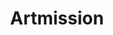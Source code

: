 ---
title: Artmission
image: artmission.jpg
description: >-
    Plusieurs musées de Bordeaux ont été braqués. Le voleur a laissé des indices derrière lui, permettant de savoir que sa prochaine cible est le musée des Beaux-Arts de Bordeaux. Venez scanner le QR Code à l’entrée de la salle Odilon Redon et l’art autour de 1900. Sous l’identité de l’agent 206, vous serez dans la peau d’un espion qui effectue sa première mission. Laissez vous guider par la voix et tentez de relever le défi !

link: https://artmission.netlify.app/
mention: >-
    Vous devez vous trouver au musée pour vivre pleinement l'expérience. L'expérience a été conçue pour une navigation sur mobile (et non sur ordinateur).
release: 29/03/2021
locked: false
---